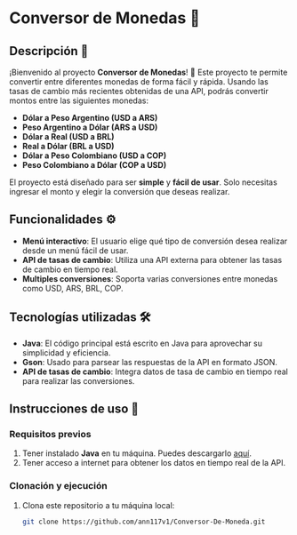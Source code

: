 # Conversor de Monedas 💱

## Descripción 📜

¡Bienvenido al proyecto **Conversor de Monedas**! 🎉 Este proyecto te permite convertir entre diferentes monedas de forma fácil y rápida. Usando las tasas de cambio más recientes obtenidas de una API, podrás convertir montos entre las siguientes monedas:

- **Dólar a Peso Argentino (USD a ARS)**
- **Peso Argentino a Dólar (ARS a USD)**
- **Dólar a Real (USD a BRL)**
- **Real a Dólar (BRL a USD)**
- **Dólar a Peso Colombiano (USD a COP)**
- **Peso Colombiano a Dólar (COP a USD)**

El proyecto está diseñado para ser **simple** y **fácil de usar**. Solo necesitas ingresar el monto y elegir la conversión que deseas realizar.

## Funcionalidades ⚙️

- **Menú interactivo**: El usuario elige qué tipo de conversión desea realizar desde un menú fácil de usar.
- **API de tasas de cambio**: Utiliza una API externa para obtener las tasas de cambio en tiempo real.
- **Multiples conversiones**: Soporta varias conversiones entre monedas como USD, ARS, BRL, COP.

## Tecnologías utilizadas 🛠️

- **Java**: El código principal está escrito en Java para aprovechar su simplicidad y eficiencia.
- **Gson**: Usado para parsear las respuestas de la API en formato JSON.
- **API de tasas de cambio**: Integra datos de tasa de cambio en tiempo real para realizar las conversiones.

## Instrucciones de uso 🚀

### Requisitos previos

1. Tener instalado **Java** en tu máquina. Puedes descargarlo [aquí](https://www.oracle.com/java/technologies/javase-jdk11-downloads.html).
2. Tener acceso a internet para obtener los datos en tiempo real de la API.

### Clonación y ejecución

1. Clona este repositorio a tu máquina local:
   ```bash
   git clone https://github.com/ann117v1/Conversor-De-Moneda.git
